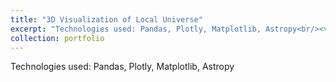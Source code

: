 ```yaml
---
title: "3D Visualization of Local Universe"
excerpt: "Technologies used: Pandas, Plotly, Matplotlib, Astropy<br/><video src=\"files/my_plot_3d.webm\"></video><br/>"
collection: portfolio
---
```


Technologies used: Pandas, Plotly, Matplotlib, Astropy
